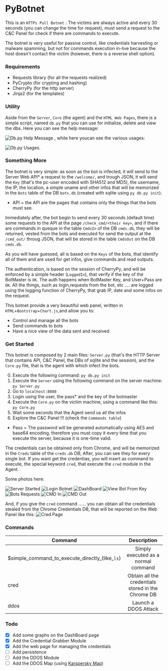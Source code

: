 # PyBotnet

This is an `HTTPs Pull Botnet` :
The victims are always active and every 30 seconds (you can change the time for request), must send a request to the C&C Panel for check if there are commands to execute.

The botnet is very useful for passive control, like credentials harvesting or malware spamming, but not for commands execution in-live because the host doesn't contact the victim (however, there is a reverse shell option).

### Requirements

- Requests library (for all the requests realized)
- PyCrypto (for crypting and hashing)
- CherryPy (for the http server)
- Jinja2 (for the templates)

### Utility

Aside from the `Server`, `Core` (the agent) and the `HTML Web Pages`, there is a simple script, named `db.py` that you can use for initialize, delete and view the dbs.
Here you can see the help message: 

![Db.py Help Message](https://github.com/Mik317/PyBotnet/blob/master/doc/dbhelp.png)
, while here youcan see the various usages:

![Db.py Usages](https://github.com/Mik317/PyBotnet/blob/master/doc/dbopt.png).

### Something More

The botnet is very simple: as soon as the bot is infected, it will send to the Server Web API* a request to the `/welcome/`, and trough JSON, it will send the `Key` (that's the pc-user encoded with SHA512 and MD5), the username, the IP, the location, a simple uname and other infos that will be memorized in the `Bots` table of the DB `bots.db` (created with sqlite using `py db.py init`).

* API = the API are the pages that contains only the things that the bots must see.

Immediately after, the bot begin to send every 30 seconds (default time) some requests to the API at the page `/check_cmd/<their key>`, and if there are commands in queque in the table `CmdsIn` of the DB `cmds.db`, they will be returned, vested from the bots and executed for send the output at the `/cmd_out/` throug JSON, that will be stored in the table `CmdsOut` on the DB `cmds.db`.

As you will have guessed, all is based on the `Keys` of the bots, that identify all of them and are used for get infos, give commands and read outputs.

The authentication, is based on the session of CherryPy, and will be enforced by a simple header (`LoggedIn`), that verify if the key of the BotMaster is `OK`. The auth happens when BotMaster Key, and User+Pass are `OK`.
All the things, such as login,requests from the bot, etc .... are logged using the logging function of CherryPy, that grab IP, date and some infos on the request.

This botnet provide a very beautiful web panel, written in `HTML`+`Bootstrap`+`Chart.js`,and allow you to:
- Control and manage all the bots 
- Send commands to bots
- Have a nice view of the data sent and received

### Get Started

This botnet is composed by 2 main files: `Server.py` (that's the HTTP Server that contains API, C&C Panel, the DBs of sqlite and the session), and the `Core.py` file, that is the agent with which infect the bots.

0. Execute the following command: `py db.py init`
1. Execute the `Server` using the following command on the server machine: `py Server.py`
2. Go to `localhost:8080`
3. Login using the user, the pass* and the key of the botmaster
4. Execute the `Core.py` on the victim machine, using a command like this: `py Core.py`
5. Wait some seconds that the Agent send us all the infos
6. Explore the C&C Panel !!! (check the `Commands table`)

* Pass = The password will be generated automatically using AES and base64 encoding, therefore you must copy it every time that you execute the server, because it is one-time valid.

The credentials can be obtained only from Chrome, and will be memorized in the `Creds` table of the `creds.db` DB; After, you can see they for every single bot. If you want get the credentias, you will insert as command to execute, the special keyword `cred`, that execute the `cred` module in the Agent.

Some photos here:

![Server Started](https://github.com/Mik317/PyBotnet/blob/master/doc/startserver.png)
![Login Botnet](https://github.com/Mik317/PyBotnet/blob/master/doc/login.png)
![DashBoard](https://github.com/Mik317/PyBotnet/blob/master/doc/dashboard.png)
![View Bot From Key](https://github.com/Mik317/PyBotnet/blob/master/doc/view.png)
![Bots Requests](https://github.com/Mik317/PyBotnet/blob/master/doc/botrequests.png)
![CMD In](https://github.com/Mik317/PyBotnet/blob/master/doc/cmdin.png)
![CMD Out](https://github.com/Mik317/PyBotnet/blob/master/doc/cdmout.png)

And, if you give the `cred` command ...... you can obtain all the credentials stealed from the Chrome Credentials DB, that will be reported on the Web Panel like this:
![Cred Page](https://github.com/Mik317/PyBotnet/blob/master/doc/cred.png)

### Commands

| Command       | Description   |     
| ------------- |:-------------:|
| $simple_command_to_execute_directly_(like_`ls`)      | Simply executed as a normal command |
| cred      | Obtain all the credentials stored in the Chrome DB      |
| ddos | Launch a DDOS Attack      |

### Todo
- [x] Add some graphs on the DashBoard page
- [x] Add the Credential Grabber Module
- [x] Add the web page for managing the credentials
- [ ] Add persistence
- [ ] Add the DDOS Module
- [ ] Add the DDOS Map (using [Karspersky Map](https://cybermap.kaspersky.com/))
